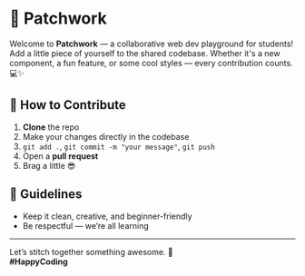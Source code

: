 # 🧵 Patchwork

Welcome to **Patchwork** — a collaborative web dev playground for students!  
Add a little piece of yourself to the shared codebase. Whether it's a new component, a fun feature, or some cool styles — every contribution counts. 💻✨

## 🚀 How to Contribute

1. **Clone** the repo  
2. Make your changes directly in the codebase  
3. `git add .`, `git commit -m "your message"`, `git push`  
4. Open a **pull request**  
5. Brag a little 😎

## 🌈 Guidelines

- Keep it clean, creative, and beginner-friendly  
- Be respectful — we’re all learning  

---

Let’s stitch together something awesome. 🧶  
**#HappyCoding**
